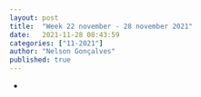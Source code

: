 ```yaml
---
layout: post
title:  "Week 22 november - 28 november 2021"
date:   2021-11-28 08:43:59
categories: ["11-2021"]
author: "Nelson Gonçalves"
published: true
---
```


*

